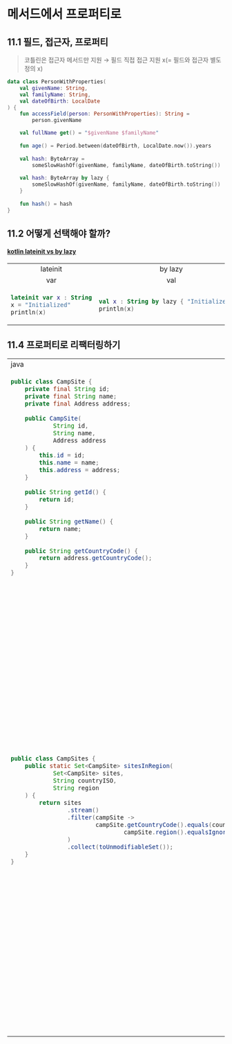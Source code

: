 # 메서드에서 프로퍼티로

## 11.1 필드, 접근자, 프로퍼티

> 코틀린은 접근자 메서드만 지원 &rarr; 필드 직접 접근 지원 x(= 필드와 접근자 별도 정의 x)

```kotlin
data class PersonWithProperties(
    val givenName: String,
    val familyName: String,
    val dateOfBirth: LocalDate
) {
    fun accessField(person: PersonWithProperties): String =
        person.givenName

    val fullName get() = "$givenName $familyName"
    
    fun age() = Period.between(dateOfBirth, LocalDate.now()).years
    
    val hash: ByteArray =
        someSlowHashOf(givenName, familyName, dateOfBirth.toString())
    
    val hash: ByteArray by lazy {
        someSlowHashOf(givenName, familyName, dateOfBirth.toString())
    }
    
    fun hash() = hash
}
```

## 11.2 어떻게 선택해야 할까?

#### [kotlin lateinit vs by lazy](https://holika.tistory.com/entry/%EB%82%B4-%EB%A7%98%EB%8C%80%EB%A1%9C-%EC%A0%95%EB%A6%AC%ED%95%9C-Kotlin-lateinit%EA%B3%BC-by-lazy%EC%9D%98-%EC%B0%A8%EC%9D%B4%EC%A0%90)

<table>
<tr>
<td align="center">lateinit</td><td align="center">by lazy</td>
</tr>

<tr>
<td align="center">var</td><td align="center">val</td>
</tr>

<tr>
<td>

```kotlin
lateinit var x : String
x = "Initialized"
println(x)
```
</td>

<td>

```kotlin
val x : String by lazy { "Initialized!" }
println(x)
```
</tr>
</table>

## 11.4 프로퍼티로 리팩터링하기

<table>

<tr>
<td>java</td><td>kotlin</td>
</tr>

<tr>
<td>

```java
public class CampSite {
    private final String id;
    private final String name;
    private final Address address;
    
    public CampSite(
            String id,
            String name,
            Address address
    ) {
        this.id = id;
        this.name = name;
        this.address = address;
    }
    
    public String getId() {
        return id;
    }
    
    public String getName() {
        return name;
    }
    
    public String getCountryCode() {
        return address.getCountryCode();
    }
}
```
</td>

<td>

```kotlin
data class CampSite(
    val id: String,
    val name: String,
    val address: Address
) {
    val countryCode: String
        get() = address.countryCode

    fun region(): String {
        return address.region
    }

    // 위와 동일
    val region: String
        get() {
            return address.region
        }

    // 위와 동일
    val region: String get() = address.region
}
```
</td>
</tr>

<tr>
<td>

```java
public class CampSites {
    public static Set<CampSite> sitesInRegion(
            Set<CampSite> sites,
            String countryISO,
            String region
    ) {
        return sites
                .stream()
                .filter(campSite ->
                        campSite.getCountryCode().equals(countryISO) &&
                                campSite.region().equalsIgnoreCase(region)
                )
                .collect(toUnmodifiableSet());
    }
}
```
</td>

<td>

```kotlin
object CampSites {
    fun sitesInRegion(
        sites: Set<CampSite>,
        countryISO: String,
        region: String?
    ): Set<CampSite> {
        return sites
            .stream()
            .filter { campSite: CampSite ->
                campSite.countryCode == countryISO &&
                        campSite.region.equals(region, ignoreCase = true)
            }
            .collect(Collectors.toUnmodifiableSet())
    }
    
    fun Set<CampSite>.sitesInRegion(
        countryISO: String,
        region: String
    ): Set<CampSite> {
        return stream()
            .filter { campSite: CampSite ->
                campSite.countryCode == countryISO &&
                        campSite.region.equals(region, ignoreCase = true)
            }
            .collect(Collectors.toUnmodifiableSet())
    }
    
    fun Iterable<CampSite>.sitesInRegion(
        countryISO: String,
        region: String
    ): Set<CampSite> =
        filter { site -> 
            site.countryCode == countryISO &&
                    site.region.equals(region, ignoreCase = true)
        }.toSet()
    
    fun Iterable<CampSite>.sitesInRegion(
        countryISO: String,
        region: String
    ): Set<CampSite> =
        filter { site -> 
            site.isIn(countryISO, region)
        }.toSet()
    
    fun CampSite.isIn(countryISO: String, region: String) =
        countryCode == countryISO &&
                this.region.equals(region, ignoreCase = true)
    
    fun CampSite.isIn(countryISO: String, region: String? = null) =
        when (region) {
            null -> countryCode == countryISO
            else -> countryCode == countryISO &&
                    region.equals(this.region, ignoreCase = true)
        }
    
    fun CampSite.isIn(countryISO: String, region: String? = null) =
        countryCode == countryISO &&
                region?.equals(this.region, ignoreCase = true) ?: true
}
```
</td>

</tr>
</table>